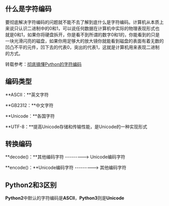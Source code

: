 ## 什么是字符编码

要彻底解决字符编码的问题就不能不去了解到底什么是字符编码。计算机从本质上来说只认识二进制中的0和1，可以说任何数据在计算机中实际的物理表现形式也就是0和1，如果你将硬盘拆开，你是看不到所谓的数字0和1的，你能看到的只是一块光滑闪亮的磁盘，如果你用足够大的放大镜你就能看到磁盘的表面有着无数的凹凸不平的元件，凹下去的代表0，突出的代表1，这就是计算机用来表现二进制的方式。

转载参考：<a title="nice" href="https://blog.csdn.net/apache0554/article/details/53889253" target="_blank">彻底搞懂Python的字符编码</a>

## 编码类型

**ASCII：**英文字符

**GB2312：**中文字符

**Unicode：**各国字符

**UTF-8：**提高Unicode存储和传输性能，是Unicode的一种实现形式

## 转换编码

**decode()：**其他编码字符         --------->    Unicode编码字符

**encode()：**Unicode编码字符  --------->    其他编码字符

## Python2和3区别

**Python2**中默认的字符编码是**ASCII**，**Python3**则是**Unicode**